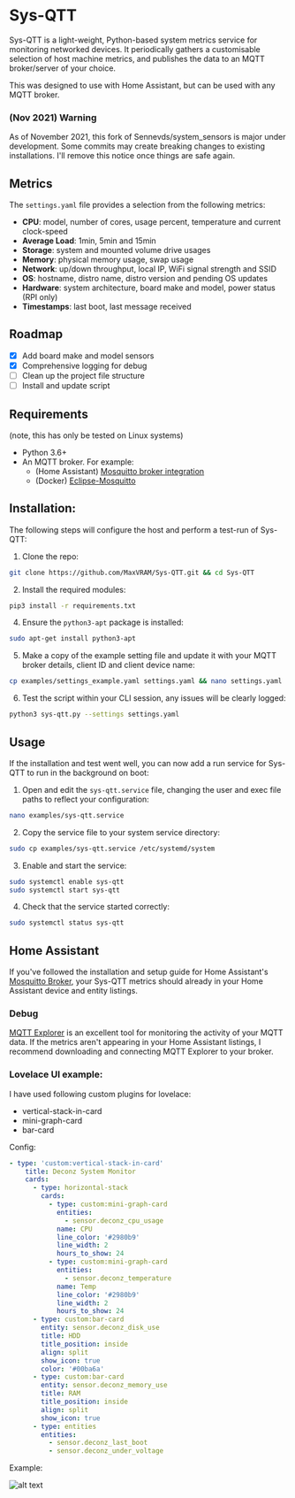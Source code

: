 # Sys-QTT
Sys-QTT is a light-weight, Python-based system metrics service for monitoring networked devices. It periodically gathers a customisable selection of host machine metrics, and publishes the data to an MQTT broker/server of your choice.

This was designed to use with Home Assistant, but can be used with any MQTT broker.

### (Nov 2021) Warning
As of November 2021, this fork of Sennevds/system_sensors is major under development.
Some commits may create breaking changes to existing installations.
I'll remove this notice once things are safe again.

## Metrics
The `settings.yaml` file provides a selection from the following metrics:
- **CPU**: model, number of cores, usage percent, temperature and current clock-speed
- **Average Load**: 1min, 5min and 15min
- **Storage**: system and mounted volume drive usages
- **Memory**: physical memory usage, swap usage
- **Network**: up/down throughput, local IP, WiFi signal strength and SSID
- **OS**: hostname, distro name, distro version and pending OS updates
- **Hardware**: system architecture, board make and model, power status (RPI only)
- **Timestamps**: last boot, last message received

## Roadmap
- [x] Add board make and model sensors
- [x] Comprehensive logging for debug
- [ ] Clean up the project file structure
- [ ] Install and update script

## Requirements
(note, this has only be tested on Linux systems)
- Python 3.6+
- An MQTT broker. For example:
   - (Home Assistant) [Mosquitto broker integration](https://github.com/home-assistant/addons/blob/master/mosquitto/DOCS.md)
   - (Docker) [Eclipse-Mosquitto](https://hub.docker.com/_/eclipse-mosquitto)

## Installation:
The following steps will configure the host and perform a test-run of Sys-QTT:

1. Clone the repo:
```bash
git clone https://github.com/MaxVRAM/Sys-QTT.git && cd Sys-QTT
```
2. Install the required modules:
```bash
pip3 install -r requirements.txt
```
4. Ensure the `python3-apt` package is installed:
```bash
sudo apt-get install python3-apt
```
5. Make a copy of the example setting file and update it with your MQTT broker details, client ID and client device name:
```bash
cp examples/settings_example.yaml settings.yaml && nano settings.yaml
```
6. Test the script within your CLI session, any issues will be clearly logged:
```bash
python3 sys-qtt.py --settings settings.yaml
```

## Usage
If the installation and test went well, you can now add a run service for Sys-QTT to run in the background on boot:

1. Open and edit the `sys-qtt.service` file, changing the user and exec file paths to reflect your configuration:
```bash
nano examples/sys-qtt.service
```
2. Copy the service file to your system service directory:
```bash
sudo cp examples/sys-qtt.service /etc/systemd/system
```
3. Enable and start the service:
```bash
sudo systemctl enable sys-qtt
sudo systemctl start sys-qtt
```

4. Check that the service started correctly:
```bash
sudo systemctl status sys-qtt
```

## Home Assistant
If you've followed the installation and setup guide for Home Assistant's [Mosquitto Broker](https://github.com/home-assistant/addons/blob/master/mosquitto/DOCS.md), your Sys-QTT metrics should already in your Home Assistant device and entity listings.

### Debug
[MQTT Explorer](http://mqtt-explorer.com/) is an excellent tool for monitoring the activity of your MQTT data.
If the metrics aren't appearing in your Home Assistant listings, I recommend downloading and connecting MQTT Explorer to your broker.

### Lovelace UI example:
I have used following custom plugins for lovelace:
- vertical-stack-in-card
- mini-graph-card
- bar-card

Config:
```yaml
- type: 'custom:vertical-stack-in-card'
    title: Deconz System Monitor
    cards:
      - type: horizontal-stack
        cards:
          - type: custom:mini-graph-card
            entities:
              - sensor.deconz_cpu_usage
            name: CPU
            line_color: '#2980b9'
            line_width: 2
            hours_to_show: 24
          - type: custom:mini-graph-card
            entities:
              - sensor.deconz_temperature
            name: Temp
            line_color: '#2980b9'
            line_width: 2
            hours_to_show: 24
      - type: custom:bar-card
        entity: sensor.deconz_disk_use
        title: HDD
        title_position: inside
        align: split
        show_icon: true
        color: '#00ba6a'
      - type: custom:bar-card
        entity: sensor.deconz_memory_use
        title: RAM
        title_position: inside
        align: split
        show_icon: true
      - type: entities
        entities:
          - sensor.deconz_last_boot
          - sensor.deconz_under_voltage
```

Example:

![alt text](images/example.png?raw=true "Example")

